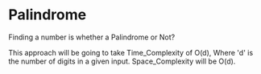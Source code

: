 # Palindrome
Finding a number is whether a Palindrome or Not?

This approach will be going to take Time_Complexity of O(d), Where 'd' is the number of digits in a given input.
                                    Space_Complexity will be O(d).
